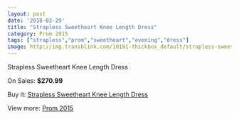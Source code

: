 ```yaml
---
layout: post
date: '2018-03-29'
title: "Strapless Sweetheart Knee Length Dress"
category: Prom 2015
tags: ["strapless","prom","sweetheart","evening","dress"]
image: http://img.transblink.com/10191-thickbox_default/strapless-sweetheart-knee-length-dress.jpg
---
```

Strapless Sweetheart Knee Length Dress

On Sales: **$270.99**
<a href="https://www.transblink.com/en/prom-2015/3308-strapless-sweetheart-knee-length-dress.html"><amp-img layout="responsive" width="600" height="600" src="//img.transblink.com/10191-thickbox_default/strapless-sweetheart-knee-length-dress.jpg" alt="Strapless Sweetheart Knee Length Dress 0" /></a>
<a href="https://www.transblink.com/en/prom-2015/3308-strapless-sweetheart-knee-length-dress.html"><amp-img layout="responsive" width="600" height="600" src="//img.transblink.com/10192-thickbox_default/strapless-sweetheart-knee-length-dress.jpg" alt="Strapless Sweetheart Knee Length Dress 1" /></a>

Buy it: [Strapless Sweetheart Knee Length Dress](https://www.transblink.com/en/prom-2015/3308-strapless-sweetheart-knee-length-dress.html "Strapless Sweetheart Knee Length Dress")

View more: [Prom 2015](https://www.transblink.com/en/10-prom-2015 "Prom 2015")